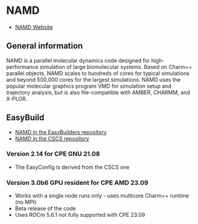 # NAMD

  * [NAMD Website](http://www.ks.uiuc.edu/Research/namd/)

## General information

NAMD is a parallel molecular dynamics code designed for high-performance 
simulation of large biomolecular systems. Based on Charm++ parallel objects, 
NAMD scales to hundreds of cores for typical simulations and beyond 500,000 
cores for the largest simulations. NAMD uses the popular molecular graphics 
program VMD for simulation setup and trajectory analysis, but is also 
file-compatible with AMBER, CHARMM, and X-PLOR.

## EasyBuild

  * [NAMD in the EasyBuilders repository](https://github.com/easybuilders/easybuild-easyconfigs/tree/develop/easybuild/easyconfigs/n/NAMD)
  * [NAMD in the CSCS repository](https://github.com/easybuilders/CSCS/tree/master/easybuild/easyconfigs/n/NAMD)

### Version 2.14 for CPE GNU 21.08

  * The EasyConfig is derived from the CSCS one

### Version 3.0b6 GPU resident for CPE AMD 23.09

  * Works with a single node runs only - uses multicore Charm++ runtime (no MPI)
  * Beta release of the code
  * Uses ROCm 5.6.1 not fully supported with CPE 23.09 

